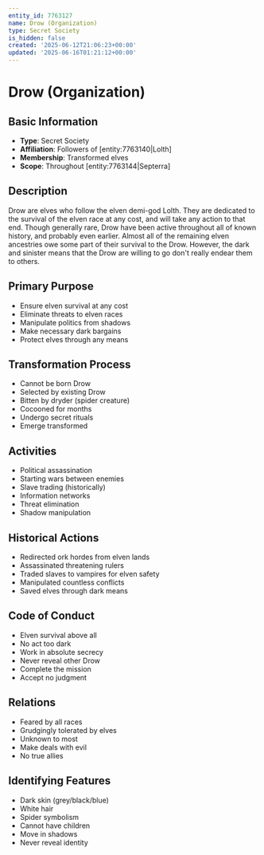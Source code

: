 ```yaml
---
entity_id: 7763127
name: Drow (Organization)
type: Secret Society
is_hidden: false
created: '2025-06-12T21:06:23+00:00'
updated: '2025-06-16T01:21:12+00:00'
---
```


# Drow (Organization)

## Basic Information

- **Type**: Secret Society
- **Affiliation**: Followers of [entity:7763140|Lolth]
- **Membership**: Transformed elves
- **Scope**: Throughout [entity:7763144|Septerra]

## Description

Drow are elves who follow the elven demi-god Lolth. They are dedicated to the survival of the elven race at any cost, and will take any action to that end. Though generally rare, Drow have been active throughout all of known history, and probably even earlier. Almost all of the remaining elven ancestries owe some part of their survival to the Drow. However, the dark and sinister means that the Drow are willing to go don't really endear them to others.

## Primary Purpose

- Ensure elven survival at any cost
- Eliminate threats to elven races
- Manipulate politics from shadows
- Make necessary dark bargains
- Protect elves through any means

## Transformation Process

- Cannot be born Drow
- Selected by existing Drow
- Bitten by dryder (spider creature)
- Cocooned for months
- Undergo secret rituals
- Emerge transformed

## Activities

- Political assassination
- Starting wars between enemies
- Slave trading (historically)
- Information networks
- Threat elimination
- Shadow manipulation

## Historical Actions

- Redirected ork hordes from elven lands
- Assassinated threatening rulers
- Traded slaves to vampires for elven safety
- Manipulated countless conflicts
- Saved elves through dark means

## Code of Conduct

- Elven survival above all
- No act too dark
- Work in absolute secrecy
- Never reveal other Drow
- Complete the mission
- Accept no judgment

## Relations

- Feared by all races
- Grudgingly tolerated by elves
- Unknown to most
- Make deals with evil
- No true allies

## Identifying Features

- Dark skin (grey/black/blue)
- White hair
- Spider symbolism
- Cannot have children
- Move in shadows
- Never reveal identity